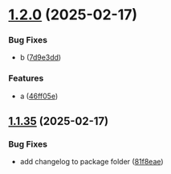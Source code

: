 # [1.2.0](https://github.com/Unity-UPM-Packages/Test/compare/v1.1.35...v1.2.0) (2025-02-17)


### Bug Fixes

* b ([7d9e3dd](https://github.com/Unity-UPM-Packages/Test/commit/7d9e3dd1c568ef6bdea3b8f2a8c2dcbdf66f00c1))


### Features

* a ([46ff05e](https://github.com/Unity-UPM-Packages/Test/commit/46ff05e0c03ce6e823e5a13ae0d7320dbd179d6d))

## [1.1.35](https://github.com/Unity-UPM-Packages/Test/compare/v1.1.34...v1.1.35) (2025-02-17)


### Bug Fixes

* add changelog to package folder ([81f8eae](https://github.com/Unity-UPM-Packages/Test/commit/81f8eaeace91f9ed42081f820dfff6ead723f0ac))
